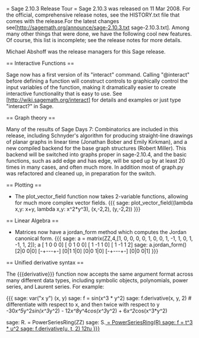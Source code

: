 = Sage 2.10.3 Release Tour =
Sage 2.10.3 was released on 11 Mar 2008. For the official, comprehensive release notes, see the HISTORY.txt file that comes with the release.For the latest changes see[http://sagemath.org/announce/sage-2.10.3.txt sage-2.10.3.txt]. Among many other things that were done, we have the following cool new features. Of course, this list is incomplete; see the release notes for more details.

Michael Abshoff was the release managers for this Sage release.

== Interactive Functions ==

Sage now has a first version of its "interact" command.  Calling "@interact" before defining a function will construct controls to graphically control the input variables of the function, making it dramatically easier to create interactive functionality that is easy to use.  See [http://wiki.sagemath.org/interact] for details and examples or just type "interact?" in Sage.

== Graph theory ==

Many of the results of Sage Days 7: Combinatorics are included in this
release, including Schnyder's algorithm for producing straight-line
drawings of planar graphs in linear time (Jonathan Bober and Emily
Kirkman), and a new compiled backend for the base graph structures
(Robert Miller). This backend will be switched into graphs proper in
sage-2.10.4, and the basic functions, such as add edge and has edge,
will be sped up by at least 20 times in many cases, and often much
more. In addition most of graph.py was refactored and cleaned up, in
preparation for the switch.

== Plotting ==

 * The plot_vector_field function now takes 2-variable functions, allowing for much more complex vector fields.
{{{
sage: plot_vector_field((lambda x,y: x+y, lambda x,y: x^2*y^3), (x,-2,2), (y,-2,2))
}}}

== Linear Algebra ==

 * Matrices now have a jordan_form method which computes the Jordan canonical form.
{{{
sage: a = matrix(ZZ,4,[1, 0, 0, 0, 0, 1, 0, 0, 1, -1, 1, 0, 1, -1, 1, 2]); a
[ 1  0  0  0]
[ 0  1  0  0]
[ 1 -1  1  0]
[ 1 -1  1  2]
sage: a.jordan_form()
[2|0 0|0]
[-+---+-]
[0|1 1|0]
[0|0 1|0]
[-+---+-]
[0|0 0|1]
}}}

== Unified derivative syntax ==

The {{{derivative}}} function now accepts the same argument format across many different data types, including symbolic objects, polynomials, power series, and Laurent series. For example:

{{{
sage: var("x y")
(x, y)
sage: f = sin(x^3 * y^2)
sage: f.derivative(x, y, 2)   # differentiate with respect to x, and then twice with respect to y
-30*x^5*y^2*sin(x^3*y^2) - 12*x^8*y^4*cos(x^3*y^2) + 6*x^2*cos(x^3*y^2)

sage: R.<t> = PowerSeriesRing(ZZ)
sage: S.<u> = PowerSeriesRing(R)
sage: f = t^3 * u^2
sage: f.derivative(u, t, 2)
12*t*u
}}}

